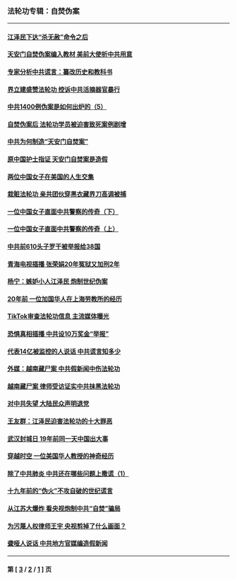 ### 法轮功专辑：自焚伪案
---
#### [江泽民下达“杀无赦”命令之后](../../pages/nf5562/n13878084.md?10060430) 
#### [天安门自焚伪案编入教材 美前大使析中共用意](../../pages/nf5562/n13791932.md?10060430) 
#### [专家分析中共谎言：纂改历史和教科书](../../pages/nf5562/n13781542.md?10060430) 
#### [界立建盛赞法轮功 控诉中共活摘器官暴行](../../pages/nf5562/n13781971.md?10060430) 
#### [中共1400例伪案是如何出炉的（5）](../../pages/nf5562/n13226831.md?10060430) 
#### [自焚伪案后 法轮功学员被迫害致死案例剧增](../../pages/nf5562/n13190600.md?10060430) 
#### [中共为何制造“天安门自焚案”](../../pages/nf5562/n13183270.md?10060430) 
#### [原中国护士指证 天安门自焚案是造假](../../pages/nf5562/n13172289.md?10060430) 
#### [两位中国女子在美国的人生交集](../../pages/nf5562/n13156138.md?10060430) 
#### [栽赃法轮功 亲共团伙穿黑衣藏界刀高调被捕](../../pages/nf5562/n13073780.md?10060430) 
#### [一位中国女子直面中共警察的传奇（下）](../../pages/nf5562/n12989706.md?10060430) 
#### [一位中国女子直面中共警察的传奇（上）](../../pages/nf5562/n12985072.md?10060430) 
#### [中共前610头子罗干被举报给38国](../../pages/nf5562/n12975419.md?10060430) 
#### [青海电视插播 张荣娟20年冤狱又加刑2年](../../pages/nf5562/n12738166.md?10060430) 
#### [杨宁：嫉妒小人江泽民 炮制世纪伪案](../../pages/nf5562/n12724108.md?10060430) 
#### [20年前 一位加国华人在上海劳教所的经历](../../pages/nf5562/n12707932.md?10060430) 
#### [TikTok审查法轮功信息 主流媒体曝光](../../pages/nf5562/n12362336.md?10060430) 
#### [恐惧真相插播 中共设10万奖金“举报”](../../pages/nf5562/n12306396.md?10060430) 
#### [代表14亿被监控的人说话 中共谎言知多少](../../pages/nf5562/n12297484.md?10060430) 
#### [外媒：越南藏尸案 中共假新闻中伤法轮功](../../pages/nf5562/n12264411.md?10060430) 
#### [越南藏尸案 律师受访证实中共抹黑法轮功](../../pages/nf5562/n12261878.md?10060430) 
#### [对中共失望 大陆民众声明退党](../../pages/nf5562/n12187315.md?10060430) 
#### [王友群：江泽民迫害法轮功的十大罪恶](../../pages/nf5562/n12169074.md?10060430) 
#### [武汉封城日 19年前同一天中国出大事](../../pages/nf5562/n12150901.md?10060430) 
#### [穿越时空  一位美国华人教授的神奇经历](../../pages/nf5562/n12097460.md?10060430) 
#### [除了中共肺炎 中共还在哪些问题上撒谎（1）](../../pages/nf5562/n11955770.md?10060430) 
#### [十九年前的“伪火”不攻自破的世纪谎言](../../pages/nf5562/n11813238.md?10060430) 
#### [从江苏大爆炸 看央视炮制中共“自焚”骗局](../../pages/nf5562/n11140275.md?10060430) 
#### [为污蔑人权律师王宇 央视剪掉了什么画面？](../../pages/nf5562/n11130142.md?10060430) 
#### [聋哑人说话 中共地方官媒编造假新闻](../../pages/nf5562/n11006067.md?10060430) 

---
#### 第 [ [3](./3.md?10060430) / [2](./2.md?10060430) / [1](./1.md?10060430) ] 页
